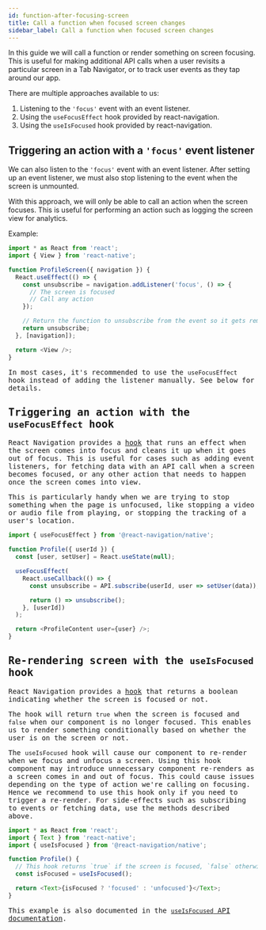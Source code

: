 ```yaml
---
id: function-after-focusing-screen
title: Call a function when focused screen changes
sidebar_label: Call a function when focused screen changes
---
```


In this guide we will call a function or render something on screen focusing. This is useful for making additional API calls when a user revisits a particular screen in a Tab Navigator, or to track user events as they tap around our app.

There are multiple approaches available to us:

1. Listening to the `'focus'` event with an event listener.
2. Using the `useFocusEffect` hook provided by react-navigation.
3. Using the `useIsFocused` hook provided by react-navigation.

## Triggering an action with a `'focus'` event listener

We can also listen to the `'focus'` event with an event listener. After setting up an event listener, we must also stop listening to the event when the screen is unmounted.

With this approach, we will only be able to call an action when the screen focuses. This is useful for performing an action such as logging the screen view for analytics.

Example:

<samp id="focus-event-listener" />

```js
import * as React from 'react';
import { View } from 'react-native';

function ProfileScreen({ navigation }) {
  React.useEffect(() => {
    const unsubscribe = navigation.addListener('focus', () => {
      // The screen is focused
      // Call any action
    });

    // Return the function to unsubscribe from the event so it gets removed on unmount
    return unsubscribe;
  }, [navigation]);

  return <View />;
}
```

In most cases, it's recommended to use the `useFocusEffect` hook instead of adding the listener manually. See below for details.

## Triggering an action with the `useFocusEffect` hook

React Navigation provides a [hook](https://reactjs.org/docs/hooks-intro.html) that runs an effect when the screen comes into focus and cleans it up when it goes out of focus. This is useful for cases such as adding event listeners, for fetching data with an API call when a screen becomes focused, or any other action that needs to happen once the screen comes into view.

This is particularly handy when we are trying to stop something when the page is unfocused, like stopping a video or audio file from playing, or stopping the tracking of a user's location.

<samp id="simple-focus-effect" />

```js
import { useFocusEffect } from '@react-navigation/native';

function Profile({ userId }) {
  const [user, setUser] = React.useState(null);

  useFocusEffect(
    React.useCallback(() => {
      const unsubscribe = API.subscribe(userId, user => setUser(data));

      return () => unsubscribe();
    }, [userId])
  );

  return <ProfileContent user={user} />;
}
```

## Re-rendering screen with the `useIsFocused` hook

React Navigation provides a [hook](https://reactjs.org/docs/hooks-intro.html) that returns a boolean indicating whether the screen is focused or not.

The hook will return `true` when the screen is focused and `false` when our component is no longer focused. This enables us to render something conditionally based on whether the user is on the screen or not.

The `useIsFocused` hook will cause our component to re-render when we focus and unfocus a screen. Using this hook component may introduce unnecessary component re-renders as a screen comes in and out of focus. This could cause issues depending on the type of action we're calling on focusing. Hence we recommend to use this hook only if you need to trigger a re-render. For side-effects such as subscribing to events or fetching data, use the methods described above.

<samp id="use-is-focused" />

```js
import * as React from 'react';
import { Text } from 'react-native';
import { useIsFocused } from '@react-navigation/native';

function Profile() {
  // This hook returns `true` if the screen is focused, `false` otherwise
  const isFocused = useIsFocused();

  return <Text>{isFocused ? 'focused' : 'unfocused'}</Text>;
}
```

This example is also documented in the [`useIsFocused` API documentation](use-is-focused.md).
